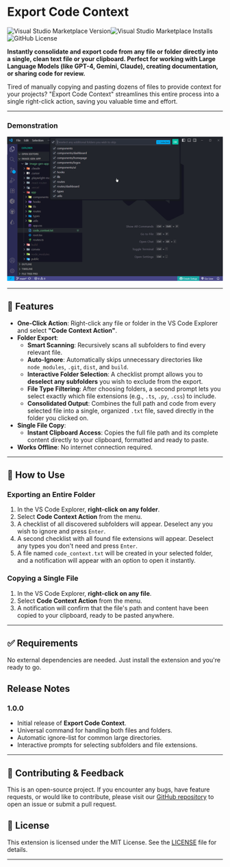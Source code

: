 # Export Code Context

![Visual Studio Marketplace Version](https://img.shields.io/visual-studio-marketplace/v/rahathasan.export-code-context?color=blue&label=VS%20Marketplace)![Visual Studio Marketplace Installs](https://img.shields.io/visual-studio-marketplace/i/rahathasan.export-code-context?color=green)![GitHub License](https://img.shields.io/github/license/rahathasan5773/export-code-context)

**Instantly consolidate and export code from any file or folder directly into a single, clean text file or your clipboard. Perfect for working with Large Language Models (like GPT-4, Gemini, Claude), creating documentation, or sharing code for review.**

Tired of manually copying and pasting dozens of files to provide context for your projects? "Export Code Context" streamlines this entire process into a single right-click action, saving you valuable time and effort.

---

### Demonstration

![Demonstration GIF](https://raw.githubusercontent.com/rahathasan5773/export-code-context/refs/heads/main/export-code-context.gif)

---

## 🚀 Features

-   **One-Click Action**: Right-click any file or folder in the VS Code Explorer and select **"Code Context Action"**.
-   **Folder Export**:
    -   **Smart Scanning**: Recursively scans all subfolders to find every relevant file.
    -   **Auto-Ignore**: Automatically skips unnecessary directories like `node_modules`, `.git`, `dist`, and `build`.
    -   **Interactive Folder Selection**: A checklist prompt allows you to **deselect any subfolders** you wish to exclude from the export.
    -   **File Type Filtering**: After choosing folders, a second prompt lets you select exactly which file extensions (e.g., `.ts`, `.py`, `.css`) to include.
    -   **Consolidated Output**: Combines the full path and code from every selected file into a single, organized `.txt` file, saved directly in the folder you clicked on.
-   **Single File Copy**:
    -   **Instant Clipboard Access**: Copies the full file path and its complete content directly to your clipboard, formatted and ready to paste.
-   **Works Offline**: No internet connection required.

---

## 📖 How to Use

### Exporting an Entire Folder

1.  In the VS Code Explorer, **right-click on any folder**.
2.  Select **Code Context Action** from the menu.
3.  A checklist of all discovered subfolders will appear. Deselect any you wish to ignore and press `Enter`.
4.  A second checklist with all found file extensions will appear. Deselect any types you don't need and press `Enter`.
5.  A file named `code_context.txt` will be created in your selected folder, and a notification will appear with an option to open it instantly.

### Copying a Single File

1.  In the VS Code Explorer, **right-click on any file**.
2.  Select **Code Context Action** from the menu.
3.  A notification will confirm that the file's path and content have been copied to your clipboard, ready to be pasted anywhere.

---

## ✅ Requirements

No external dependencies are needed. Just install the extension and you're ready to go.

## Release Notes

### 1.0.0

-   Initial release of **Export Code Context**.
-   Universal command for handling both files and folders.
-   Automatic ignore-list for common large directories.
-   Interactive prompts for selecting subfolders and file extensions.

---

## 🤝 Contributing & Feedback

This is an open-source project. If you encounter any bugs, have feature requests, or would like to contribute, please visit our [GitHub repository](https://github.com/rahathasan/export-code-context) to open an issue or submit a pull request.

## 📄 License

This extension is licensed under the MIT License. See the [LICENSE](https://github.com/rahathasan/export-code-context/blob/main/LICENSE) file for details.

---